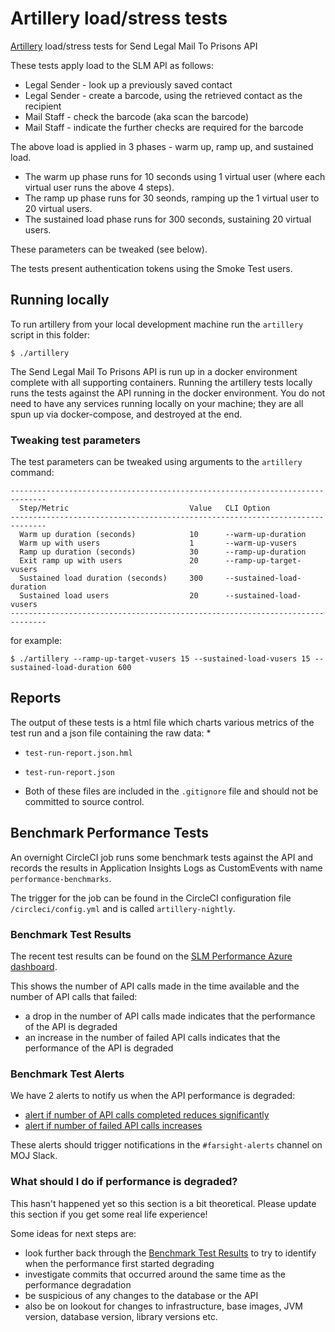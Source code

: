 # Artillery load/stress tests
[Artillery](https://artillery.io) load/stress tests for Send Legal Mail To Prisons API

These tests apply load to the SLM API as follows:

* Legal Sender - look up a previously saved contact
* Legal Sender - create a barcode, using the retrieved contact as the recipient
* Mail Staff - check the barcode (aka scan the barcode)
* Mail Staff - indicate the further checks are required for the barcode

The above load is applied in 3 phases - warm up, ramp up, and sustained load.

* The warm up phase runs for 10 seconds using 1 virtual user (where each virtual user runs the above 4 steps).
* The ramp up phase runs for 30 seonds, ramping up the 1 virtual user to 20 virtual users.
* The sustained load phase runs for 300 seconds, sustaining 20 virtual users.

These parameters can be tweaked (see below).

The tests present authentication tokens using the Smoke Test users.

## Running locally
To run artillery from your local development machine run the `artillery` script in this folder:
```
$ ./artillery
```
The Send Legal Mail To Prisons API is run up in a docker environment complete with all supporting containers. Running
the artillery tests locally runs the tests against the API running in the docker environment. You do not need to have
any services running locally on your machine; they are all spun up via docker-compose, and destroyed at the end.

### Tweaking test parameters
The test parameters can be tweaked using arguments to the `artillery` command:
```
------------------------------------------------------------------------------
  Step/Metric                           Value   CLI Option
------------------------------------------------------------------------------
  Warm up duration (seconds)            10      --warm-up-duration
  Warm up with users                    1       --warm-up-vusers
  Ramp up duration (seconds)            30      --ramp-up-duration
  Exit ramp up with users               20      --ramp-up-target-vusers
  Sustained load duration (seconds)     300     --sustained-load-duration
  Sustained load users                  20      --sustained-load-vusers
------------------------------------------------------------------------------
```
for example:
```
$ ./artillery --ramp-up-target-vusers 15 --sustained-load-vusers 15 --sustained-load-duration 600
```

## Reports
The output of these tests is a html file which charts various metrics of the test run and a json file containing the raw
data:
* 
* `test-run-report.json.hml`
* `test-run-report.json`

* Both of these files are included in the `.gitignore` file and should not be committed to source control.

## Benchmark Performance Tests
An overnight CircleCI job runs some benchmark tests against the API and records the results in Application Insights Logs as CustomEvents with name `performance-benchmarks`.

The trigger for the job can be found in the CircleCI configuration file `/circleci/config.yml` and is called `artillery-nightly`.

### Benchmark Test Results
The recent test results can be found on the [SLM Performance Azure dashboard](https://portal.azure.com/#@nomsdigitechoutlook.onmicrosoft.com/dashboard/arm/subscriptions/c27cfedb-f5e9-45e6-9642-0fad1a5c94e7/resourcegroups/nomisapi-t3-alerts-rg/providers/microsoft.portal/dashboards/d0c0c0d9-0784-45eb-815b-73ce8c42d5c5).

This shows the number of API calls made in the time available and the number of API calls that failed:
* a drop in the number of API calls made indicates that the performance of the API is degraded
* an increase in the number of failed API calls indicates that the performance of the API is degraded

### Benchmark Test Alerts
We have 2 alerts to notify us when the API performance is degraded:
* [alert if number of API calls completed reduces significantly](https://portal.azure.com/#blade/Microsoft_Azure_Monitoring/UpdateLogSearchV2AlertRuleViewModel/alertId/%2Fsubscriptions%2Fc27cfedb-f5e9-45e6-9642-0fad1a5c94e7%2FresourceGroups%2Fnomisapi-t3-rg%2Fproviders%2Fmicrosoft.insights%2Fscheduledqueryrules%2FSLM%20-%20Performance%20Benchmark%20dropped%20by%2020%20percent)
* [alert if number of failed API calls increases](https://portal.azure.com/#blade/Microsoft_Azure_Monitoring/UpdateLogSearchV2AlertRuleViewModel/alertId/%2Fsubscriptions%2Fc27cfedb-f5e9-45e6-9642-0fad1a5c94e7%2FresourceGroups%2Fnomisapi-t3-rg%2Fproviders%2Fmicrosoft.insights%2Fscheduledqueryrules%2FSLM%20Performance%20errors%20more%20than%20recent%20average)

These alerts should trigger notifications in the `#farsight-alerts` channel on MOJ Slack.

### What should I do if performance is degraded?
This hasn't happened yet so this section is a bit theoretical. Please update this section if you get some real life experience!

Some ideas for next steps are:
* look further back through the [Benchmark Test Results](#benchmark-test-results) to try to identify when the performance first started degrading
* investigate commits that occurred around the same time as the performance degradation
* be suspicious of any changes to the database or the API
* also be on lookout for changes to infrastructure, base images, JVM version, database version, library versions etc.

